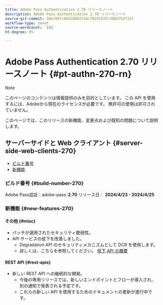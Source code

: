 ```yaml
---
title: Adobe Pass Authentication 2.70 リリースノート
description: Adobe Pass Authentication 2.70 リリースノート
source-git-commit: 30e2507c0622b882744cf8291525c388575df32f
workflow-type: tm+mt
source-wordcount: '141'
ht-degree: 0%

---
```


# Adobe Pass Authentication 2.70 リリースノート {#pt-authn-270-rn}

>[!NOTE]
>
>このページのコンテンツは情報提供のみを目的としています。 この API を使用するには、Adobeから現在のライセンスが必要です。 無許可の使用は許可されていません。

このページでは、このリリースの新機能、変更点および既知の問題について説明します。

## サーバーサイドと Web クライアント {#server-side-web-clients-270}

* [ビルド番号](#build-number-270)
* [新機能](#new-features-270)

### ビルド番号 {#build-number-270}

Adobe Pass認証：adobe-pass-**2.70**
リリース日： **2024/4/23 - 2024/4/25**

### 新機能 {#new-features-270}

#### その他 {#misc}

* パッチが適用されたセキュリティ脆弱性。
* API サービスの低下を改善しました。
   * Degradation API のセキュリティメカニズムとして DCR を使用します。
   * 詳しくは、こちらを参照してください。 [低下 API の概要](degradation-api-overview.md)

#### REST API {#rest-apis}

* 新しい REST API への継続的な開発。
   * 今後の専用リリースでは、新しいエンドポイントとフローが導入され、別の通知で発表される予定です。
   * これらの新しい API を使用するためのドキュメントの更新が進行中です。
